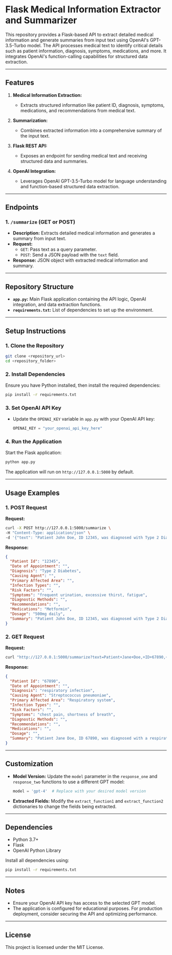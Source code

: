 # Flask Medical Information Extractor and Summarizer

This repository provides a Flask-based API to extract detailed medical information and generate summaries from input text using OpenAI's GPT-3.5-Turbo model. The API processes medical text to identify critical details such as patient information, diagnosis, symptoms, medications, and more. It integrates OpenAI's function-calling capabilities for structured data extraction.

---

## **Features**

1. **Medical Information Extraction:**
   - Extracts structured information like patient ID, diagnosis, symptoms, medications, and recommendations from medical text.

2. **Summarization:**
   - Combines extracted information into a comprehensive summary of the input text.

3. **Flask REST API:**
   - Exposes an endpoint for sending medical text and receiving structured data and summaries.

4. **OpenAI Integration:**
   - Leverages OpenAI GPT-3.5-Turbo model for language understanding and function-based structured data extraction.

---

## **Endpoints**

### 1. `/summarize` (GET or POST)
- **Description:** Extracts detailed medical information and generates a summary from input text.
- **Request:**
  - `GET`: Pass text as a query parameter.
  - `POST`: Send a JSON payload with the `text` field.
- **Response:** JSON object with extracted medical information and summary.

---

## **Repository Structure**

- **`app.py`:** Main Flask application containing the API logic, OpenAI integration, and data extraction functions.
- **`requirements.txt`:** List of dependencies to set up the environment.

---

## **Setup Instructions**

### 1. **Clone the Repository**
```bash
git clone <repository_url>
cd <repository_folder>
```

### 2. **Install Dependencies**
Ensure you have Python installed, then install the required dependencies:
```bash
pip install -r requirements.txt
```

### 3. **Set OpenAI API Key**
- Update the `OPENAI_KEY` variable in `app.py` with your OpenAI API key:
  ```python
  OPENAI_KEY = "your_openai_api_key_here"
  ```

### 4. **Run the Application**
Start the Flask application:
```bash
python app.py
```
The application will run on `http://127.0.0.1:5000` by default.

---

## **Usage Examples**

### **1. POST Request**
**Request:**
```bash
curl -X POST http://127.0.0.1:5000/summarize \
-H "Content-Type: application/json" \
-d '{"text": "Patient John Doe, ID 12345, was diagnosed with Type 2 Diabetes. Symptoms include frequent urination, excessive thirst, and fatigue. Recommended medications: Metformin, 500mg daily."}'
```

**Response:**
```json
{
  "Patient Id": "12345",
  "Date of Appointment": "",
  "Diagnosis": "Type 2 Diabetes",
  "Causing Agent": "",
  "Primary Affected Area": "",
  "Infection Types": "",
  "Risk Factors": "",
  "Symptoms": "frequent urination, excessive thirst, fatigue",
  "Diagnostic Methods": "",
  "Recommendations": "",
  "Medications": "Metformin",
  "Dosage": "500mg daily",
  "Summary": "Patient John Doe, ID 12345, was diagnosed with Type 2 Diabetes..."
}
```

### **2. GET Request**
**Request:**
```bash
curl "http://127.0.0.1:5000/summarize?text=Patient+Jane+Doe,+ID+67890,+complained+of+chest+pain+and+shortness+of+breath.+She+was+diagnosed+with+a+respiratory+infection+caused+by+Streptococcus+pneumoniae."
```

**Response:**
```json
{
  "Patient Id": "67890",
  "Date of Appointment": "",
  "Diagnosis": "respiratory infection",
  "Causing Agent": "Streptococcus pneumoniae",
  "Primary Affected Area": "Respiratory system",
  "Infection Types": "",
  "Risk Factors": "",
  "Symptoms": "chest pain, shortness of breath",
  "Diagnostic Methods": "",
  "Recommendations": "",
  "Medications": "",
  "Dosage": "",
  "Summary": "Patient Jane Doe, ID 67890, was diagnosed with a respiratory infection caused by Streptococcus pneumoniae..."
}
```

---

## **Customization**

- **Model Version:**
  Update the `model` parameter in the `response_one` and `response_two` functions to use a different GPT model:
  ```python
  model = 'gpt-4'  # Replace with your desired model version
  ```

- **Extracted Fields:**
  Modify the `extract_function1` and `extract_function2` dictionaries to change the fields being extracted.

---

## **Dependencies**

- Python 3.7+
- Flask
- OpenAI Python Library

Install all dependencies using:
```bash
pip install -r requirements.txt
```

---

## **Notes**

- Ensure your OpenAI API key has access to the selected GPT model.
- The application is configured for educational purposes. For production deployment, consider securing the API and optimizing performance.

---

## **License**
This project is licensed under the MIT License.
